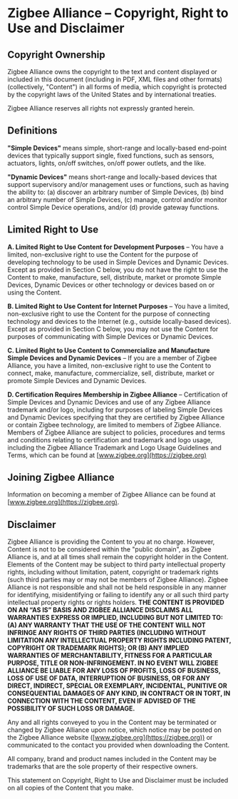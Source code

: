 # Zigbee Alliance – Copyright, Right to Use and Disclaimer

## Copyright Ownership

Zigbee Alliance owns the copyright to the text and content displayed or included in this document (including in PDF, XML files and other formats)(collectively, "Content") in all forms of media, which copyright is protected by the copyright laws of the United States and by international treaties.

Zigbee Alliance reserves all rights not expressly granted herein.

## Definitions

**"Simple Devices"** means simple, short-range and locally-based end-point devices that typically support single, fixed functions, such as sensors, actuators, lights, on/off switches, on/off power outlets, and the like.

**"Dynamic Devices"** means short-range and locally-based devices that support supervisory and/or management uses or functions, such as having the ability to: (a) discover an arbitrary number of Simple Devices, (b) bind an arbitrary number of Simple Devices, (c) manage, control and/or monitor control Simple Device operations, and/or (d) provide gateway functions.

## Limited Right to Use

**A. Limited Right to Use Content for Development Purposes** – You have a limited, non-exclusive right to use the Content for the purpose of developing technology to be used in Simple Devices and Dynamic Devices. Except as provided in Section C below, you do not have the right to use the Content to make, manufacture, sell, distribute, market or promote Simple Devices, Dynamic Devices or other technology or devices based on or using the Content.

**B. Limited Right to Use Content for Internet Purposes** – You have a limited, non-exclusive right to use the Content for the purpose of connecting technology and devices to the Internet (e.g., outside locally-based devices). Except as provided in Section C below, you may not use the Content for purposes of communicating with Simple Devices or Dynamic Devices.

**C. Limited Right to Use Content to Commercialize and Manufacture Simple Devices and Dynamic Devices** – If you are a member of Zigbee Alliance, you have a limited, non-exclusive right to use the Content to connect, make, manufacture, commercialize, sell, distribute, market or promote Simple Devices and Dynamic Devices.

**D. Certification Requires Membership in Zigbee Alliance** – Certification of Simple Devices and Dynamic Devices and use of any Zigbee Alliance trademark and/or logo, including for purposes of labeling Simple Devices and Dynamic Devices specifying that they are certified by Zigbee Alliance or contain Zigbee technology, are limited to members of Zigbee Alliance. Members of Zigbee Alliance are subject to policies, procedures and terms and conditions relating to certification and trademark and logo usage, including the Zigbee Alliance Trademark and Logo Usage Guidelines and Terms, which can be found at [www.zigbee.org](https://zigbee.org)
## Joining Zigbee Alliance

Information on becoming a member of Zigbee Alliance can be found at [www.zigbee.org](https://zigbee.org).

## Disclaimer

Zigbee Alliance is providing the Content to you at no charge. However, Content is not to be considered within the "public domain", as Zigbee Alliance is, and at all times shall remain the copyright holder in the Content. Elements of the Content may be subject to third party intellectual property rights, including without limitation, patent, copyright or trademark rights (such third parties may or may not be members of Zigbee Alliance). Zigbee Alliance is not responsible and shall not be held responsible in any manner for identifying, misidentifying or failing to identify any or all such third party intellectual property rights or rights holders. **THE CONTENT IS PROVIDED ON AN “AS IS” BASIS AND ZIGBEE ALLIANCE DISCLAIMS ALL WARRANTIES EXPRESS OR IMPLIED, INCLUDING BUT NOT LIMITED TO: (A) ANY WARRANTY THAT THE USE OF THE CONTENT WILL NOT INFRINGE ANY RIGHTS OF THIRD PARTIES (INCLUDING WITHOUT LIMITATION ANY INTELLECTUAL PROPERTY RIGHTS INCLUDING PATENT, COPYRIGHT OR TRADEMARK RIGHTS); OR (B) ANY IMPLIED WARRANTIES OF MERCHANTABILITY, FITNESS FOR A PARTICULAR PURPOSE, TITLE OR NON-INFRINGEMENT. IN NO EVENT WILL ZIGBEE ALLIANCE BE LIABLE FOR ANY LOSS OF PROFITS, LOSS OF BUSINESS, LOSS OF USE OF DATA, INTERRUPTION OF BUSINESS, OR FOR ANY DIRECT, INDIRECT, SPECIAL OR EXEMPLARY, INCIDENTAL, PUNITIVE OR CONSEQUENTIAL DAMAGES OF ANY KIND, IN CONTRACT OR IN TORT, IN CONNECTION WITH THE CONTENT, EVEN IF ADVISED OF THE POSSIBILITY OF SUCH LOSS OR DAMAGE.**

Any and all rights conveyed to you in the Content may be terminated or changed by Zigbee Alliance upon notice, which notice may be posted on the Zigbee Alliance website ([www.zigbee.org](https://zigbee.org)) or communicated to the contact you provided when downloading the Content.

All company, brand and product names included in the Content may be trademarks that are the sole property of their respective owners.

This statement on Copyright, Right to Use and Disclaimer must be included on all copies of the Content that you make.
